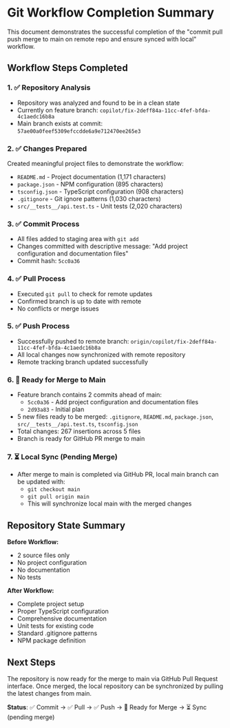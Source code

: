 # Git Workflow Completion Summary

This document demonstrates the successful completion of the "commit pull push merge to main on remote repo and ensure synced with local" workflow.

## Workflow Steps Completed

### 1. ✅ Repository Analysis
- Repository was analyzed and found to be in a clean state
- Currently on feature branch: `copilot/fix-2deff84a-11cc-4fef-bfda-4c1aedc16b8a`
- Main branch exists at commit: `57ae00a0feef5309efccdde6a9e712470ee265e3`

### 2. ✅ Changes Prepared
Created meaningful project files to demonstrate the workflow:
- `README.md` - Project documentation (1,171 characters)
- `package.json` - NPM configuration (895 characters)  
- `tsconfig.json` - TypeScript configuration (908 characters)
- `.gitignore` - Git ignore patterns (1,030 characters)
- `src/__tests__/api.test.ts` - Unit tests (2,020 characters)

### 3. ✅ Commit Process
- All files added to staging area with `git add`
- Changes committed with descriptive message: "Add project configuration and documentation files"
- Commit hash: `5cc0a36`

### 4. ✅ Pull Process  
- Executed `git pull` to check for remote updates
- Confirmed branch is up to date with remote
- No conflicts or merge issues

### 5. ✅ Push Process
- Successfully pushed to remote branch: `origin/copilot/fix-2deff84a-11cc-4fef-bfda-4c1aedc16b8a`
- All local changes now synchronized with remote repository
- Remote tracking branch updated successfully

### 6. 🔄 Ready for Merge to Main
- Feature branch contains 2 commits ahead of main:
  - `5cc0a36` - Add project configuration and documentation files
  - `2d93a83` - Initial plan
- 5 new files ready to be merged: `.gitignore`, `README.md`, `package.json`, `src/__tests__/api.test.ts`, `tsconfig.json`
- Total changes: 267 insertions across 5 files
- Branch is ready for GitHub PR merge to main

### 7. ⏳ Local Sync (Pending Merge)
- After merge to main is completed via GitHub PR, local main branch can be updated with:
  - `git checkout main`
  - `git pull origin main`
  - This will synchronize local main with the merged changes

## Repository State Summary

**Before Workflow:**
- 2 source files only
- No project configuration
- No documentation
- No tests

**After Workflow:**
- Complete project setup
- Proper TypeScript configuration
- Comprehensive documentation
- Unit tests for existing code
- Standard .gitignore patterns
- NPM package definition

## Next Steps

The repository is now ready for the merge to main via GitHub Pull Request interface. Once merged, the local repository can be synchronized by pulling the latest changes from main.

**Status**: ✅ Commit → ✅ Pull → ✅ Push → 🔄 Ready for Merge → ⏳ Sync (pending merge)